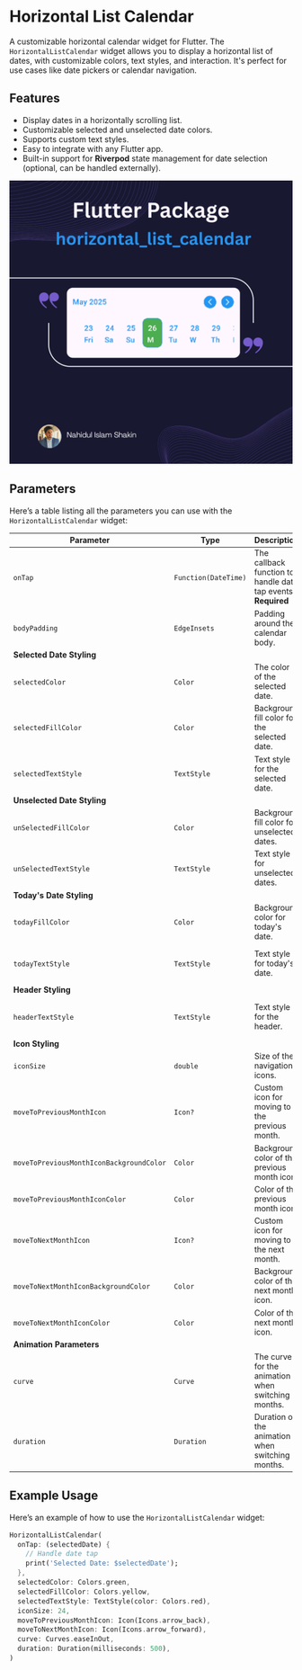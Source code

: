 # Horizontal List Calendar

A customizable horizontal calendar widget for Flutter. The `HorizontalListCalendar` widget allows you to display a horizontal list of dates, with customizable colors, text styles, and interaction. It's perfect for use cases like date pickers or calendar navigation.

## Features

- Display dates in a horizontally scrolling list.
- Customizable selected and unselected date colors.
- Supports custom text styles.
- Easy to integrate with any Flutter app.
- Built-in support for **Riverpod** state management for date selection (optional, can be handled externally).

![Horizontal List Calendar Example](https://raw.githubusercontent.com/nahidulislamshakin/horizontal_list_calendar_image_and_gifs/main/image/horizontal_list_calendar.png)

## Parameters

Here’s a table listing all the parameters you can use with the `HorizontalListCalendar` widget:

| **Parameter**                                    | **Type**               | **Description**                                                            | **Default Value**                                           |
|--------------------------------------------------|------------------------|----------------------------------------------------------------------------|-------------------------------------------------------------|
| `onTap`                                           | `Function(DateTime)`    | The callback function to handle date tap events. **Required**               | N/A                                                         |
| `bodyPadding`                                     | `EdgeInsets`           | Padding around the calendar body.                                          | `EdgeInsets.zero`                                           |
| **Selected Date Styling**                        |                        |                                                                            |                                                             |
| `selectedColor`                                   | `Color`                | The color of the selected date.                                             | `Colors.blue`                                               |
| `selectedFillColor`                               | `Color`                | Background fill color for the selected date.                                | `Colors.transparent`                                        |
| `selectedTextStyle`                               | `TextStyle`            | Text style for the selected date.                                           | `TextStyle(fontSize: 18, fontWeight: FontWeight.w600, color: Colors.blue)` |
| **Unselected Date Styling**                      |                        |                                                                            |                                                             |
| `unSelectedFillColor`                             | `Color`                | Background fill color for unselected dates.                                 | `Colors.transparent`                                        |
| `unSelectedTextStyle`                             | `TextStyle`            | Text style for unselected dates.                                           | `TextStyle(fontSize: 18, fontWeight: FontWeight.w600, color: Colors.blue)` |
| **Today's Date Styling**                         |                        |                                                                            |                                                             |
| `todayFillColor`                                  | `Color`                | Background color for today's date.                                          | `Colors.blue`                                               |
| `todayTextStyle`                                  | `TextStyle`            | Text style for today's date.                                               | `TextStyle(fontSize: 18, fontWeight: FontWeight.w600, color: Colors.white)` |
| **Header Styling**                                |                        |                                                                            |                                                             |
| `headerTextStyle`                                 | `TextStyle`            | Text style for the header.                                                  | `TextStyle(fontSize: 18, fontWeight: FontWeight.w600, color: Colors.blue)` |
| **Icon Styling**                                  |                        |                                                                            |                                                             |
| `iconSize`                                        | `double`               | Size of the navigation icons.                                              | `18`                                                         |
| `moveToPreviousMonthIcon`                         | `Icon?`                | Custom icon for moving to the previous month.                               | `null`                                                       |
| `moveToPreviousMonthIconBackgroundColor`         | `Color`                | Background color of the previous month icon.                                | `Colors.blue`                                               |
| `moveToPreviousMonthIconColor`                   | `Color`                | Color of the previous month icon.                                           | `Colors.white`                                              |
| `moveToNextMonthIcon`                             | `Icon?`                | Custom icon for moving to the next month.                                   | `null`                                                       |
| `moveToNextMonthIconBackgroundColor`             | `Color`                | Background color of the next month icon.                                    | `Colors.blue`                                               |
| `moveToNextMonthIconColor`                       | `Color`                | Color of the next month icon.                                              | `Colors.white`                                              |
| **Animation Parameters**                          |                        |                                                                            |                                                             |
| `curve`                                           | `Curve`                | The curve for the animation when switching months.                          | `Curves.linear`                                             |
| `duration`                                        | `Duration`             | Duration of the animation when switching months.                            | `const Duration(milliseconds: 600)`                         |

## Example Usage

Here’s an example of how to use the `HorizontalListCalendar` widget:

```dart
HorizontalListCalendar(
  onTap: (selectedDate) {
    // Handle date tap
    print('Selected Date: $selectedDate');
  },
  selectedColor: Colors.green,
  selectedFillColor: Colors.yellow,
  selectedTextStyle: TextStyle(color: Colors.red),
  iconSize: 24,
  moveToPreviousMonthIcon: Icon(Icons.arrow_back),
  moveToNextMonthIcon: Icon(Icons.arrow_forward),
  curve: Curves.easeInOut,
  duration: Duration(milliseconds: 500),
)